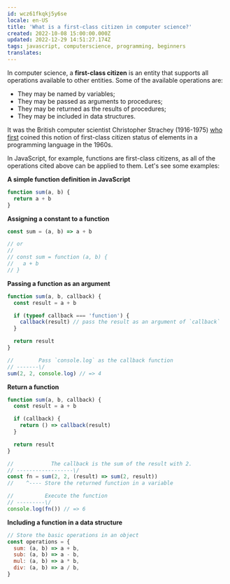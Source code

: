```yaml
---
id: wcz61fkqkj5y6se
locale: en-US
title: 'What is a first-class citizen in computer science?'
created: 2022-10-08 15:00:00.000Z
updated: 2022-12-29 14:51:27.174Z
tags: javascript, computerscience, programming, beginners
translates: 
---
```

In computer science, a **first-class citizen** is an entity that supports all operations available to other entities. Some of the available operations are:

- They may be named by variables;
- They may be passed as arguments to procedures;
- They may be returned as the results of procedures;
- They may be included in data structures.

It was the British computer scientist Christopher Strachey (1916-1975) [who first](https://link.springer.com/article/10.1023/A:1010052305354) coined this notion of first-class citizen status of elements in a programming language in the 1960s.

In JavaScript, for example, functions are first-class citizens, as all of the operations cited above can be applied to them. Let's see some examples:

**A simple function definition in JavaScript**

```javascript
function sum(a, b) {
  return a + b
}
```

**Assigning a constant to a function**

```javascript
const sum = (a, b) => a + b

// or
// 
// const sum = function (a, b) {
//   a + b
// }
```

**Passing a function as an argument**

```javascript
function sum(a, b, callback) {
  const result = a + b

  if (typeof callback === 'function') {
    callback(result) // pass the result as an argument of `callback`
  }

  return result
}

//        Pass `console.log` as the callback function
// -------\/
sum(2, 2, console.log) // => 4
```

**Return a function**
```javascript
function sum(a, b, callback) {
  const result = a + b

  if (callback) {
    return () => callback(result)
  }

  return result
}

//            The callback is the sum of the result with 2.
// ------------------\/
const fn = sum(2, 2, (result) => sum(2, result))
//    ^---- Store the returned function in a variable

//          Execute the function
// ---------\/
console.log(fn()) // => 6
```

**Including a function in a data structure**

```javascript
// Store the basic operations in an object
const operations = {
  sum: (a, b) => a + b,
  sub: (a, b) => a - b,
  mul: (a, b) => a * b,
  div: (a, b) => a / b,
}
```
